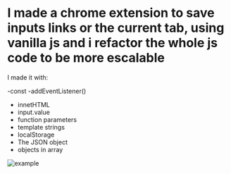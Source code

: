 # I made a chrome extension to save inputs links or the current tab, using vanilla js and i refactor the whole js code to be more escalable
 
 I made it with: 
 
 -const
 -addEventListener()
 - innetHTML
 - input.value
 - function parameters 
- template strings
- localStorage
- The JSON object
- objects in array

![example](https://user-images.githubusercontent.com/108690292/180591711-096cafb3-1fdd-4e71-87f0-5bf1e94b2336.PNG)
